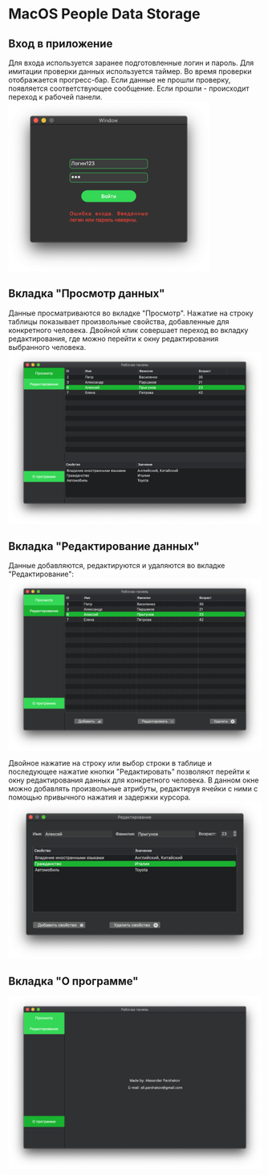 # MacOS People Data Storage


## Вход в приложение
Для входа используется заранее подготовленные логин и пароль. Для имитации проверки данных используется таймер. Во время проверки отображается прогресс-бар. Если данные не прошли проверку, появляется соответствующее сообщение. Если прошли - происходит переход к рабочей панели.
<img src="Images/Signing in.png" width= 400> 

## Вкладка "Просмотр данных"
Данные просматриваются во вкладке "Просмотр". Нажатие на строку таблицы показывает произвольные свойства, добавленные для конкретного человека. Двойной клик совершает переход во вкладку редактирования, где можно перейти к окну редактирования выбранного человека.
<img src="Images/Viewing.png" width= 600> 

## Вкладка "Редактирование данных"
Данные добавляются, редактируются и удаляются во вкладке "Редактирование":
<img src="Images/Pre-editing.png" width= 600> 

Двойное нажатие на строку или выбор строки в таблице и последующее нажатие кнопки "Редактировать" позволяют перейти к окну редактирования данных для конкретного человека. В данном окне можно добавлять произвольные атрибуты, редактируя ячейки с ними с помощью привычного нажатия и задержки курсора.
<img src="Images/Editing.png" width= 600> 

## Вкладка "О программе"
<img src="Images/Program Info.png" width= 600> 
